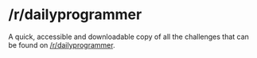 /r/dailyprogrammer
==================

A quick, accessible and downloadable copy of all the challenges that can be
found on [/r/dailyprogrammer](http://www.reddit.com/r/dailyprogrammer).

